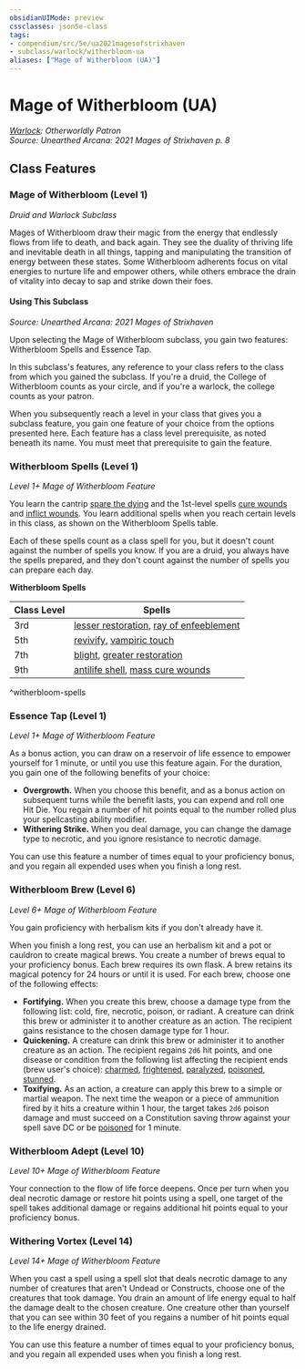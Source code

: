```yaml
---
obsidianUIMode: preview
cssclasses: json5e-class
tags:
- compendium/src/5e/ua2021magesofstrixhaven
- subclass/warlock/witherbloom-ua
aliases: ["Mage of Witherbloom (UA)"]
---
```

# Mage of Witherbloom (UA)
*[Warlock](warlock.md): Otherworldly Patron*  
*Source: Unearthed Arcana: 2021 Mages of Strixhaven p. 8*  


## Class Features

### Mage of Witherbloom (Level 1)

*Druid and Warlock Subclass*

Mages of Witherbloom draw their magic from the energy that endlessly flows from life to death, and back again. They see the duality of thriving life and inevitable death in all things, tapping and manipulating the transition of energy between these states. Some Witherbloom adherents focus on vital energies to nurture life and empower others, while others embrace the drain of vitality into decay to sap and strike down their foes.

#### Using This Subclass
_Source: Unearthed Arcana: 2021 Mages of Strixhaven_

Upon selecting the Mage of Witherbloom subclass, you gain two features: Witherbloom Spells and Essence Tap.

In this subclass's features, any reference to your class refers to the class from which you gained the subclass. If you're a druid, the College of Witherbloom counts as your circle, and if you're a warlock, the college counts as your patron.

When you subsequently reach a level in your class that gives you a subclass feature, you gain one feature of your choice from the options presented here. Each feature has a class level prerequisite, as noted beneath its name. You must meet that prerequisite to gain the feature.

### Witherbloom Spells (Level 1)

*Level 1+ Mage of Witherbloom Feature*

You learn the cantrip [spare the dying](/Systems/5e/spells/spare-the-dying.md) and the 1st-level spells [cure wounds](/Systems/5e/spells/cure-wounds.md) and [inflict wounds](/Systems/5e/spells/inflict-wounds.md). You learn additional spells when you reach certain levels in this class, as shown on the Witherbloom Spells table.

Each of these spells count as a class spell for you, but it doesn't count against the number of spells you know. If you are a druid, you always have the spells prepared, and they don't count against the number of spells you can prepare each day.

**Witherbloom Spells**

| Class Level | Spells |
|-------------|--------|
| 3rd | [lesser restoration](/Systems/5e/spells/lesser-restoration.md), [ray of enfeeblement](/Systems/5e/spells/ray-of-enfeeblement.md) |
| 5th | [revivify](/Systems/5e/spells/revivify.md), [vampiric touch](/Systems/5e/spells/vampiric-touch.md) |
| 7th | [blight](/Systems/5e/spells/blight.md), [greater restoration](/Systems/5e/spells/greater-restoration.md) |
| 9th | [antilife shell](/Systems/5e/spells/antilife-shell.md), [mass cure wounds](/Systems/5e/spells/mass-cure-wounds.md) |
^witherbloom-spells

### Essence Tap (Level 1)

*Level 1+ Mage of Witherbloom Feature*

As a bonus action, you can draw on a reservoir of life essence to empower yourself for 1 minute, or until you use this feature again. For the duration, you gain one of the following benefits of your choice:

- **Overgrowth.** When you choose this benefit, and as a bonus action on subsequent turns while the benefit lasts, you can expend and roll one Hit Die. You regain a number of hit points equal to the number rolled plus your spellcasting ability modifier.  
- **Withering Strike.** When you deal damage, you can change the damage type to necrotic, and you ignore resistance to necrotic damage.  

You can use this feature a number of times equal to your proficiency bonus, and you regain all expended uses when you finish a long rest.

### Witherbloom Brew (Level 6)

*Level 6+ Mage of Witherbloom Feature*

You gain proficiency with herbalism kits if you don't already have it.

When you finish a long rest, you can use an herbalism kit and a pot or cauldron to create magical brews. You create a number of brews equal to your proficiency bonus. Each brew requires its own flask. A brew retains its magical potency for 24 hours or until it is used. For each brew, choose one of the following effects:

- **Fortifying.** When you create this brew, choose a damage type from the following list: cold, fire, necrotic, poison, or radiant. A creature can drink this brew or administer it to another creature as an action. The recipient gains resistance to the chosen damage type for 1 hour.  
- **Quickening.** A creature can drink this brew or administer it to another creature as an action. The recipient regains `2d6` hit points, and one disease or condition from the following list affecting the recipient ends (brew user's choice): [charmed](/Systems/5e/rules/conditions.md#charmed), [frightened](/Systems/5e/rules/conditions.md#frightened), [paralyzed](/Systems/5e/rules/conditions.md#paralyzed), [poisoned](/Systems/5e/rules/conditions.md#poisoned), [stunned](/Systems/5e/rules/conditions.md#stunned).  
- **Toxifying.** As an action, a creature can apply this brew to a simple or martial weapon. The next time the weapon or a piece of ammunition fired by it hits a creature within 1 hour, the target takes `2d6` poison damage and must succeed on a Constitution saving throw against your spell save DC or be [poisoned](/Systems/5e/rules/conditions.md#poisoned) for 1 minute.  

### Witherbloom Adept (Level 10)

*Level 10+ Mage of Witherbloom Feature*

Your connection to the flow of life force deepens. Once per turn when you deal necrotic damage or restore hit points using a spell, one target of the spell takes additional damage or regains additional hit points equal to your proficiency bonus.

### Withering Vortex (Level 14)

*Level 14+ Mage of Witherbloom Feature*

When you cast a spell using a spell slot that deals necrotic damage to any number of creatures that aren't Undead or Constructs, choose one of the creatures that took damage. You drain an amount of life energy equal to half the damage dealt to the chosen creature. One creature other than yourself that you can see within 30 feet of you regains a number of hit points equal to the life energy drained.

You can use this feature a number of times equal to your proficiency bonus, and you regain all expended uses when you finish a long rest.